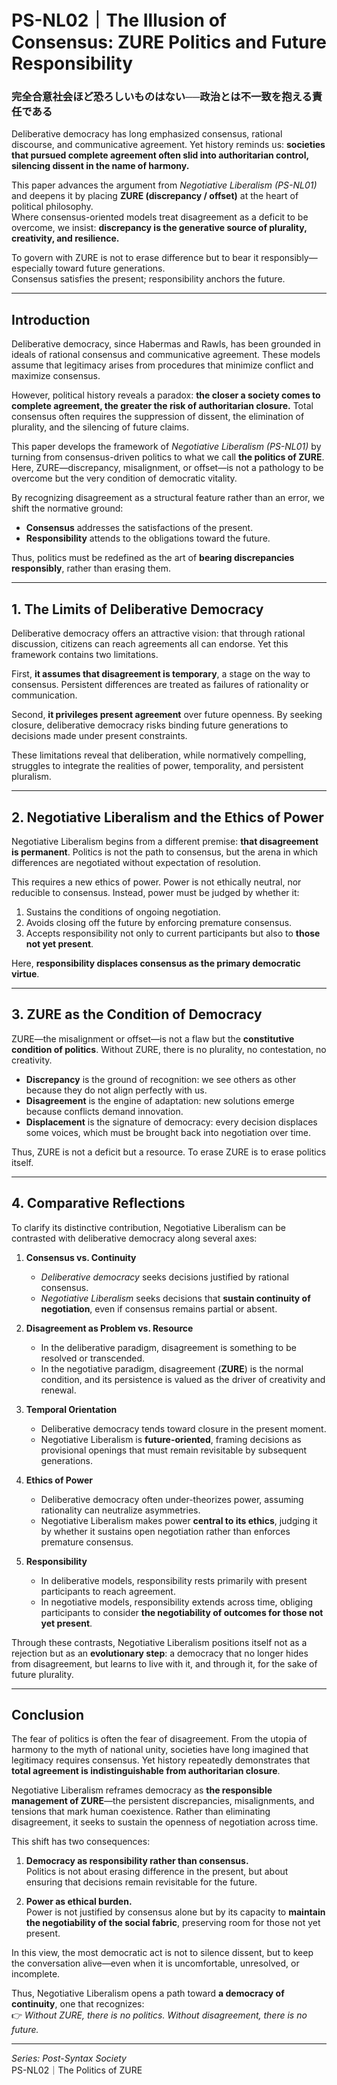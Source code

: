 # PS-NL02｜The Illusion of Consensus: ZURE Politics and Future Responsibility  

### **完全合意社会ほど恐ろしいものはない──政治とは不一致を抱える責任である**



Deliberative democracy has long emphasized consensus, rational discourse, and communicative agreement. Yet history reminds us: **societies that pursued complete agreement often slid into authoritarian control, silencing dissent in the name of harmony.**

This paper advances the argument from _Negotiative Liberalism (PS-NL01)_ and deepens it by placing **ZURE (discrepancy / offset)** at the heart of political philosophy.  
Where consensus-oriented models treat disagreement as a deficit to be overcome, we insist: **discrepancy is the generative source of plurality, creativity, and resilience.**

To govern with ZURE is not to erase difference but to bear it responsibly—especially toward future generations.  
Consensus satisfies the present; responsibility anchors the future.

---

## Introduction

Deliberative democracy, since Habermas and Rawls, has been grounded in ideals of rational consensus and communicative agreement. These models assume that legitimacy arises from procedures that minimize conflict and maximize consensus.  

However, political history reveals a paradox: **the closer a society comes to complete agreement, the greater the risk of authoritarian closure.** Total consensus often requires the suppression of dissent, the elimination of plurality, and the silencing of future claims.  

This paper develops the framework of *Negotiative Liberalism (PS-NL01)* by turning from consensus-driven politics to what we call **the politics of ZURE**. Here, ZURE—discrepancy, misalignment, or offset—is not a pathology to be overcome but the very condition of democratic vitality.  

By recognizing disagreement as a structural feature rather than an error, we shift the normative ground:  
- **Consensus** addresses the satisfactions of the present.  
- **Responsibility** attends to the obligations toward the future.  

Thus, politics must be redefined as the art of **bearing discrepancies responsibly**, rather than erasing them.  

---

## 1. The Limits of Deliberative Democracy

Deliberative democracy offers an attractive vision: that through rational discussion, citizens can reach agreements all can endorse. Yet this framework contains two limitations.  

First, **it assumes that disagreement is temporary**, a stage on the way to consensus. Persistent differences are treated as failures of rationality or communication.  

Second, **it privileges present agreement** over future openness. By seeking closure, deliberative democracy risks binding future generations to decisions made under present constraints.  

These limitations reveal that deliberation, while normatively compelling, struggles to integrate the realities of power, temporality, and persistent pluralism.  

---

## 2. Negotiative Liberalism and the Ethics of Power

Negotiative Liberalism begins from a different premise: **that disagreement is permanent**. Politics is not the path to consensus, but the arena in which differences are negotiated without expectation of resolution.  

This requires a new ethics of power. Power is not ethically neutral, nor reducible to consensus. Instead, power must be judged by whether it:  
1. Sustains the conditions of ongoing negotiation.  
2. Avoids closing off the future by enforcing premature consensus.  
3. Accepts responsibility not only to current participants but also to **those not yet present**.  

Here, **responsibility displaces consensus as the primary democratic virtue**.  

---

## 3. ZURE as the Condition of Democracy

ZURE—the misalignment or offset—is not a flaw but the **constitutive condition of politics**. Without ZURE, there is no plurality, no contestation, no creativity.  

- **Discrepancy** is the ground of recognition: we see others as other because they do not align perfectly with us.  
- **Disagreement** is the engine of adaptation: new solutions emerge because conflicts demand innovation.  
- **Displacement** is the signature of democracy: every decision displaces some voices, which must be brought back into negotiation over time.  

Thus, ZURE is not a deficit but a resource. To erase ZURE is to erase politics itself.  

---

## 4. Comparative Reflections

To clarify its distinctive contribution, Negotiative Liberalism can be contrasted with deliberative democracy along several axes:  

1. **Consensus vs. Continuity**  
   - *Deliberative democracy* seeks decisions justified by rational consensus.  
   - *Negotiative Liberalism* seeks decisions that **sustain continuity of negotiation**, even if consensus remains partial or absent.  

2. **Disagreement as Problem vs. Resource**  
   - In the deliberative paradigm, disagreement is something to be resolved or transcended.  
   - In the negotiative paradigm, disagreement (**ZURE**) is the normal condition, and its persistence is valued as the driver of creativity and renewal.  

3. **Temporal Orientation**  
   - Deliberative democracy tends toward closure in the present moment.  
   - Negotiative Liberalism is **future-oriented**, framing decisions as provisional openings that must remain revisitable by subsequent generations.  

4. **Ethics of Power**  
   - Deliberative democracy often under-theorizes power, assuming rationality can neutralize asymmetries.  
   - Negotiative Liberalism makes power **central to its ethics**, judging it by whether it sustains open negotiation rather than enforces premature consensus.  

5. **Responsibility**  
   - In deliberative models, responsibility rests primarily with present participants to reach agreement.  
   - In negotiative models, responsibility extends across time, obliging participants to consider **the negotiability of outcomes for those not yet present**.  

Through these contrasts, Negotiative Liberalism positions itself not as a rejection but as an **evolutionary step**: a democracy that no longer hides from disagreement, but learns to live with it, and through it, for the sake of future plurality.  

---

## Conclusion  

The fear of politics is often the fear of disagreement. From the utopia of harmony to the myth of national unity, societies have long imagined that legitimacy requires consensus. Yet history repeatedly demonstrates that **total agreement is indistinguishable from authoritarian closure**.  

Negotiative Liberalism reframes democracy as **the responsible management of ZURE**—the persistent discrepancies, misalignments, and tensions that mark human coexistence. Rather than eliminating disagreement, it seeks to sustain the openness of negotiation across time.  

This shift has two consequences:  

1. **Democracy as responsibility rather than consensus.**  
   Politics is not about erasing difference in the present, but about ensuring that decisions remain revisitable for the future.  

2. **Power as ethical burden.**  
   Power is not justified by consensus alone but by its capacity to **maintain the negotiability of the social fabric**, preserving room for those not yet present.  

In this view, the most democratic act is not to silence dissent, but to keep the conversation alive—even when it is uncomfortable, unresolved, or incomplete.  

Thus, Negotiative Liberalism opens a path toward **a democracy of continuity**, one that recognizes:  
👉 *Without ZURE, there is no politics. Without disagreement, there is no future.*  

---

*Series: Post-Syntax Society*  
PS-NL02｜The Politics of ZURE
